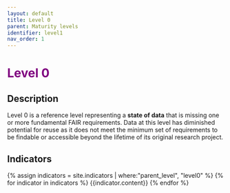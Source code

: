 ```yaml
---
layout: default
title: Level 0
parent: Maturity levels
identifier: level1
nav_order: 1
---
```


# <span style="color:purple;font-weight:bold">Level 0</span>

## Description

Level 0 is a reference level representing a **state of data** that is missing one or more fundamental FAIR requirements. Data at this level has diminished potential for reuse as it does not meet the minimum set of requirements to be findable or accessible beyond the lifetime of its original research project.

## Indicators

{% assign indicators = site.indicators | where:"parent_level", "level0" %}
{% for indicator in indicators %}
{{indicator.content}}
{% endfor %}


